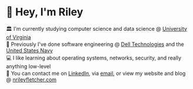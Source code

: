 <div align="left">
  <h1>👋 Hey, I'm Riley</h1>
  <p align="left" style="margin: 2px 0;">
    🏛️  I'm currently studying computer science and data science @ <a href="https://www.virginia.edu/">University of Virginia</a>
  </p>
  <p align="left" style="margin: 2px 0;">
    🏢  Previously I've done software engineering @ <a href="https://www.dell.com/">Dell Technologies</a> and the <a href="https://www.navsea.navy.mil/Home/Warfare-Centers/NSWC-Dahlgren/)">United States Navy</a>
  </p>
  <p align="left" style="margin: 2px 0;">
    💻  I like learning about operating systems, networks, security, and really anything low-level
  </p>
  <p align="left" style="margin: 2px 0;">
    📱  You can contact me on <a href="https://www.linkedin.com/in/rileyfletcher">LinkedIn</a>, via <a href="mailto:nrileyfletcher@gmail.com">email</a>, or view my website and blog @ <a href="https://nrileyfletcher.com/">nrileyfletcher.com</a>
  </p>
</div>

<!---
nfletcher27/nfletcher27 is a ✨ special ✨ repository because its `README.md` (this file) appears on your GitHub profile.
You can click the Preview link to take a look at your changes.
--->
